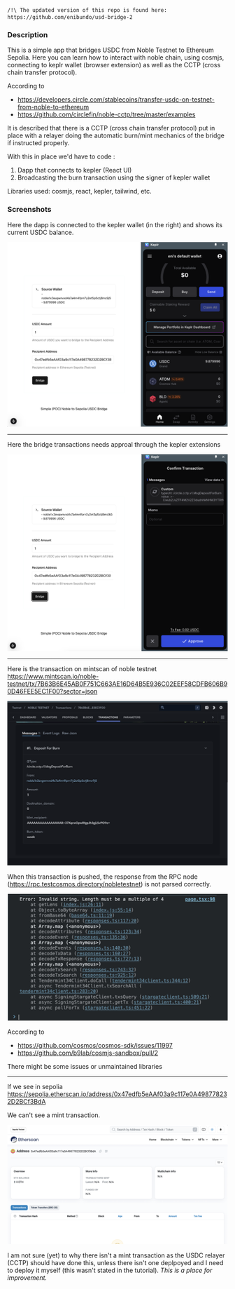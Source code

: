 ```
/!\ The updated version of this repo is found here:
https://github.com/enibundo/usd-bridge-2
```
### Description
This is a simple app that bridges USDC from Noble Testnet to Ethereum Sepolia. Here you can learn how to interact with noble chain, using cosmjs, connecting to keplr wallet (browser extension) as well as the CCTP (cross chain transfer protocol).

According to

- https://developers.circle.com/stablecoins/transfer-usdc-on-testnet-from-noble-to-ethereum
- https://github.com/circlefin/noble-cctp/tree/master/examples

It is described that there is a CCTP (cross chain transfer protocol) put in place with a relayer doing the automatic burn/mint mechanics of the bridge if instructed properly.

With this in place we'd have to code :

1. Dapp that connects to kepler (React UI)
2. Broadcasting the burn transaction using the signer of kepler wallet

Libraries used: cosmjs, react, kepler, tailwind, etc.

### Screenshots

Here the dapp is connected to the kepler wallet (in the right) and shows its current USDC balance.

![](images/bridge-1.png)

---

Here the bridge transactions needs approal through the kepler extensions

![](images/bridge-2.png)

---

Here is the transaction on mintscan of noble testnet
https://www.mintscan.io/noble-testnet/tx/7B63B6E45AB0F751C663AE16D64B5E936C02EEF58CDFB606B90D46FEE5EC1F00?sector=json

![](images/mintscan-1.png)

When this transaction is pushed, the response from the RPC node (https://rpc.testcosmos.directory/nobletestnet) is not parsed correctly.

![](images/error-1.png)

According to

- https://github.com/cosmos/cosmos-sdk/issues/11997
- https://github.com/b9lab/cosmjs-sandbox/pull/2

There might be some issues or unmaintained libraries

---

If we see in sepolia https://sepolia.etherscan.io/address/0x47edfb5eAAf03a9c117e0A498778232D2BCf3BdA

We can't see a mint transaction.

![](images/sepolia-1.png)

I am not sure (yet) to why there isn't a mint transaction as the USDC relayer (CCTP) should have done this, unless there isn't one deplpoyed and I need to deploy it myself (this wasn't stated in the tutorial).
_This is a place for improvement._
